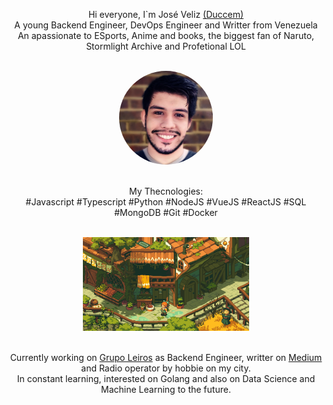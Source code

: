 <p style="text-align: center">
    Hi everyone, I`m José Veliz <a target="_blank" href="https://twitter.com/Ducen29">(Duccem)</a></br> 
    A young Backend Engineer, DevOps Engineer and Writter from Venezuela </br>
    An apassionate to ESports, Anime and books, the biggest fan of Naruto, Stormlight Archive and Profetional LOL </br> 
</p>
</br>
<div style="text-align: center">
    <img src="./media/avatar.jpg" height=150 width=150 style="border-radius:50%"></img>
</div>
</br>
<p style="text-align: center">
    My Thecnologies: </br>
    #Javascript #Typescript #Python #NodeJS #VueJS #ReactJS #SQL #MongoDB #Git #Docker
</p>
</br>
<div style="text-align: center">
    <img src="./media/image.jpg" height=150 ></img>
</div>
</br>
<p style="text-align: center">
    Currently working on <a target="_blank" href="#">Grupo Leiros</a> as Backend Engineer, writter on <a target="_blank" href="#">Medium</a> and Radio operator by hobbie on my city.</br>
    In constant learning, interested on Golang and also on Data Science and Machine Learning to the future.
</p>

